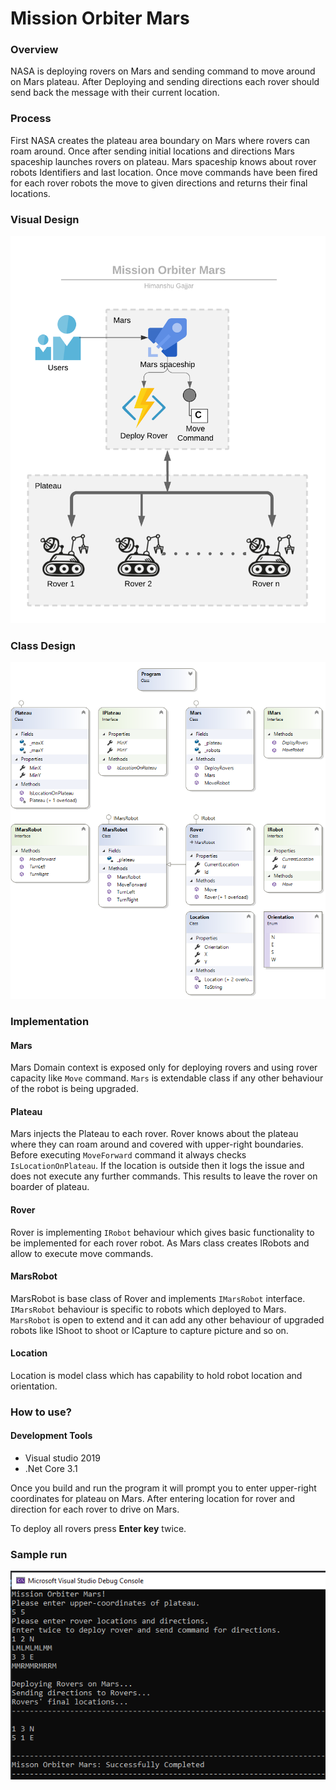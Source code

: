 # Mission Orbiter Mars

### Overview

NASA is deploying rovers on Mars and sending command to move around on Mars plateau. After Deploying and sending directions each rover should send back the message with their current location. 

### Process

First NASA creates the plateau area boundary on Mars where rovers can roam around. Once after sending initial locations and directions Mars spaceship launches rovers on plateau. Mars spaceship knows about rover robots Identifiers and last location. Once move commands have been fired for each rover robots the move to given directions and returns their final locations.

### Visual Design

![visual design](images/mom.png)

### Class Design

![class design](images/classdesign.png)


### Implementation

#### Mars

Mars Domain context is exposed only for deploying rovers and using rover capacity like `Move` command. `Mars` is extendable class if any other behaviour of the robot is being upgraded.

#### Plateau

Mars injects the Plateau to each rover. Rover knows about the plateau where they can roam around and covered with upper-right boundaries. Before executing `MoveForward` command it always checks `IsLocationOnPlateau`. If the location is outside then it logs the issue and does not execute any further commands. This results to leave the rover on boarder of plateau.

#### Rover

Rover is implementing `IRobot` behaviour which gives basic functionality to be implemented for each rover robot. As Mars class creates IRobots and allow to execute move commands.

#### MarsRobot

MarsRobot is base class of Rover and implements `IMarsRobot` interface. `IMarsRobot` behaviour is specific to robots which deployed to Mars. `MarsRobot` is open to extend and it can add any other behaviour of upgraded robots like IShoot to shoot or ICapture to capture picture and so on.

#### Location

Location is model class which has capability to hold robot location and orientation.

### How to use?

#### Development Tools
-	Visual studio 2019
-	.Net Core 3.1

Once you build and run the program it will prompt you to enter upper-right coordinates for plateau on Mars.
After entering location for rover and direction for each rover to drive on Mars.

To deploy all rovers press **Enter key** twice.

### Sample run

![class design](images/samplerun.png)